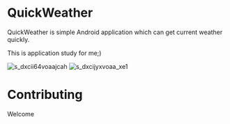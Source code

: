 # QuickWeather
QuickWeather is simple Android application which can get current weather quickly.

This is application study for me;)

![s_dxcii64voaajcah](https://user-images.githubusercontent.com/24353841/36724835-bdae128e-1bf7-11e8-8c6d-ddd0401f515e.jpg)
![s_dxcijyxvoaa_xe1](https://user-images.githubusercontent.com/24353841/36724859-d294ae10-1bf7-11e8-84d3-149b157e33c9.jpg)

# Contributing 
Welcome

